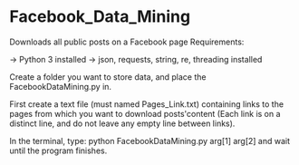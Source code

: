 # Facebook_Data_Mining
Downloads all public posts on a Facebook page
Requirements:

-> Python 3 installed
-> json, requests, string, re, threading installed

Create a folder you want to store data, and place the FacebookDataMining.py in.

First create a text file (must named Pages_Link.txt) containing links to the pages from which you want to download posts'content (Each link is on a distinct line, and do not leave any empty line between links).

In the terminal, type:
python FacebookDataMining.py arg[1] arg[2]  and wait until the program finishes.

